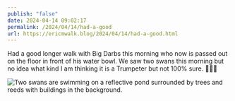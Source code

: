 ```yaml
---
publish: "false"
date: 2024-04-14 09:02:17
permalink: /2024/04/14/had-a-good
url: https://ericmwalk.blog/2024/04/14/had-a-good.html
---
```


Had a good longer walk with Big Darbs this morning who now is passed out on the floor in front of his water bowl. We saw two swans this morning but no idea what kind I am thinking it is a Trumpeter but not 100% sure. 🤷‍♂️🦢

![Two swans are swimming on a reflective pond surrounded by trees and reeds with buildings in the background.](https://ericmwalk.blog/uploads/2024/img-8621.jpeg)